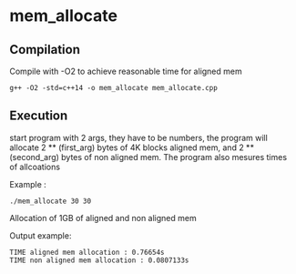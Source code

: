 # mem_allocate

## Compilation

Compile with -O2 to achieve reasonable time for aligned mem

```
g++ -O2 -std=c++14 -o mem_allocate mem_allocate.cpp
```
## Execution

start program with 2 args, they have to be numbers, the program will allocate 2 ** (first_arg) bytes of 4K blocks aligned mem, and 2 ** (second_arg) bytes of non aligned mem.
The program also mesures times of allcoations

Example :
```
./mem_allocate 30 30
```

Allocation of 1GB of aligned and non aligned mem

Output example:
```
TIME aligned mem allocation : 0.76654s
TIME non aligned mem allocation : 0.0807133s
```
